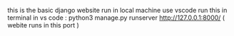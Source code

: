 this is the basic django website 
run in local machine 
use vscode 
run this in terminal in vs code : python3 manage.py runserver
http://127.0.0.1:8000/ ( webite runs in this port )
